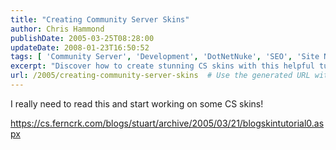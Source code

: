 ```yaml
---
title: "Creating Community Server Skins"
author: Chris Hammond
publishDate: 2005-03-25T08:28:00
updateDate: 2008-01-23T16:50:52
tags: [ 'Community Server', 'Development', 'DotNetNuke', 'SEO', 'Site News', 'Technology' ]
excerpt: "Discover how to create stunning CS skins with this helpful tutorial. Start reading now to enhance your skills! #CSS #WebDesign #Tutorial"
url: /2005/creating-community-server-skins  # Use the generated URL with year
---
```

<P>I really need to read this and start working on some CS skins!</P> <P><A href="https://cs.ferncrk.com/blogs/stuart/archive/2005/03/21/blogskintutorial0.aspx">https://cs.ferncrk.com/blogs/stuart/archive/2005/03/21/blogskintutorial0.aspx</A></P>

